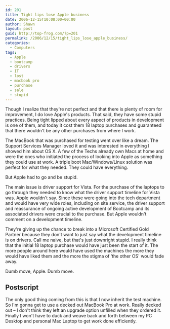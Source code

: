```yaml
---
id: 201
title: Tight lips lose Apple business
date: 2006-12-15T10:08:00+00:00
author: Shawn
layout: post
guid: http://top-frog.com/?p=201
permalink: /2006/12/15/tight_lips_lose_apple_business/
categories:
  - Computers
tags:
  - Apple
  - bootcamp
  - drivers
  - IT
  - lost
  - macbook pro
  - purchase
  - sale
  - stupid
---
```

Though I realize that they're not perfect and that there is plenty of room for improvement, I do love Apple's products. That said, they have some stupid practices. Being tight lipped about every aspect of products in development is one of them, and today it cost them 18 laptop purchases and guaranteed that there wouldn't be any other purchases from where I work.

The MacBook that was purchased for testing went over like a dream. The Support Services Manager loved it and was interested in everything I showed him about OS X. A few of the Techs already own Macs at home and were the ones who initiated the process of looking into Apple as something they could use at work. A triple boot Mac/Windows/Linux solution was perfect for what they needed. They could have everything.

But Apple had to go and be stupid.

<!--more-->

The main issue is driver support for Vista. For the purchase of the laptops to go through they needed to know what the driver support timeline for Vista was. Apple wouldn't say. Since these were going into the tech department and would have very wide roles, including on site service, the driver support and reassurance of ongoing active development of Bootcamp and its associated drivers were crucial to the purchase. But Apple wouldn't comment on a development timeline.

They're giving up the chance to break into a Microsoft Certified Gold Partner because they don't want to just say what the development timeline is on drivers. Call me naive, but that's just downright stupid. I really think that the initial 18 laptop purchase would have just been the start of it. The more people around here would have used the machines the more they would have liked them and the more the stigma of &#8216;the other OS' would fade away.

Dumb move, Apple. Dumb move.

## Postscript

The only good thing coming from this is that I now inherit the test machine. So I'm gonna get to use a decked out MacBook Pro at work. Really decked out – I don't think they left an upgrade option unfilled when they ordered it. Finally I won't have to duck and weave back and forth between my PC Desktop and personal Mac Laptop to get work done efficiently.